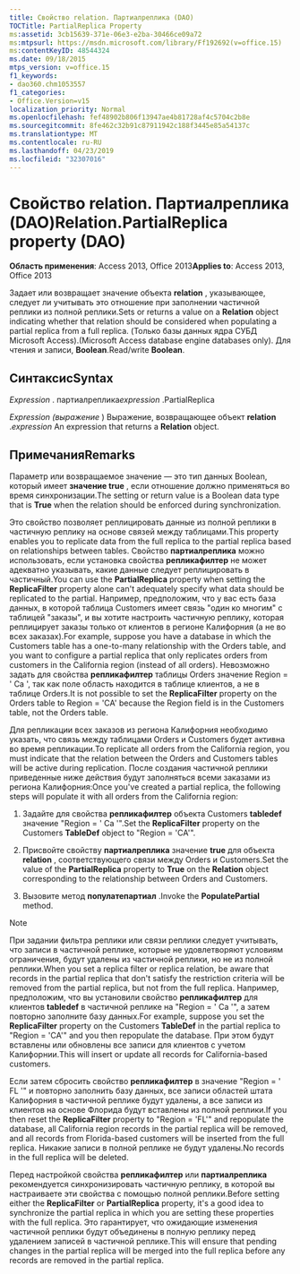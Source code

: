 ```yaml
---
title: Свойство relation. Партиалреплика (DAO)
TOCTitle: PartialReplica Property
ms:assetid: 3cb15639-371e-06e3-e2ba-30466ce09a72
ms:mtpsurl: https://msdn.microsoft.com/library/Ff192692(v=office.15)
ms:contentKeyID: 48544324
ms.date: 09/18/2015
mtps_version: v=office.15
f1_keywords:
- dao360.chm1053557
f1_categories:
- Office.Version=v15
localization_priority: Normal
ms.openlocfilehash: fef48902b806f13947ae4b81728af4c5704c2b8e
ms.sourcegitcommit: 8fe462c32b91c87911942c188f3445e85a54137c
ms.translationtype: MT
ms.contentlocale: ru-RU
ms.lasthandoff: 04/23/2019
ms.locfileid: "32307016"
---
```

# <a name="relationpartialreplica-property-dao"></a><span data-ttu-id="d3338-102">Свойство relation. Партиалреплика (DAO)</span><span class="sxs-lookup"><span data-stu-id="d3338-102">Relation.PartialReplica property (DAO)</span></span>

<span data-ttu-id="d3338-103">**Область применения**: Access 2013, Office 2013</span><span class="sxs-lookup"><span data-stu-id="d3338-103">**Applies to**: Access 2013, Office 2013</span></span>

<span data-ttu-id="d3338-104">Задает или возвращает значение объекта **relation** , указывающее, следует ли учитывать это отношение при заполнении частичной реплики из полной реплики.</span><span class="sxs-lookup"><span data-stu-id="d3338-104">Sets or returns a value on a **Relation** object indicating whether that relation should be considered when populating a partial replica from a full replica.</span></span> <span data-ttu-id="d3338-105">(Только базы данных ядра СУБД Microsoft Access).</span><span class="sxs-lookup"><span data-stu-id="d3338-105">(Microsoft Access database engine databases only).</span></span> <span data-ttu-id="d3338-106">Для чтения и записи, **Boolean**.</span><span class="sxs-lookup"><span data-stu-id="d3338-106">Read/write **Boolean**.</span></span>

## <a name="syntax"></a><span data-ttu-id="d3338-107">Синтаксис</span><span class="sxs-lookup"><span data-stu-id="d3338-107">Syntax</span></span>

<span data-ttu-id="d3338-108">*Expression* . партиалреплика</span><span class="sxs-lookup"><span data-stu-id="d3338-108">*expression* .PartialReplica</span></span>

<span data-ttu-id="d3338-109">*Expression (выражение* ) Выражение, возвращающее объект **relation** .</span><span class="sxs-lookup"><span data-stu-id="d3338-109">*expression* An expression that returns a **Relation** object.</span></span>

## <a name="remarks"></a><span data-ttu-id="d3338-110">Примечания</span><span class="sxs-lookup"><span data-stu-id="d3338-110">Remarks</span></span>

<span data-ttu-id="d3338-111">Параметр или возвращаемое значение — это тип данных Boolean, который имеет **значение true** , если отношение должно применяться во время синхронизации.</span><span class="sxs-lookup"><span data-stu-id="d3338-111">The setting or return value is a Boolean data type that is **True** when the relation should be enforced during synchronization.</span></span>

<span data-ttu-id="d3338-112">Это свойство позволяет реплицировать данные из полной реплики в частичную реплику на основе связей между таблицами.</span><span class="sxs-lookup"><span data-stu-id="d3338-112">This property enables you to replicate data from the full replica to the partial replica based on relationships between tables.</span></span> <span data-ttu-id="d3338-113">Свойство **партиалреплика** можно использовать, если установка свойства **репликафилтер** не может адекватно указывать, какие данные следует реплицировать в частичный.</span><span class="sxs-lookup"><span data-stu-id="d3338-113">You can use the **PartialReplica** property when setting the **ReplicaFilter** property alone can't adequately specify what data should be replicated to the partial.</span></span> <span data-ttu-id="d3338-114">Например, предположим, что у вас есть база данных, в которой таблица Customers имеет связь "один ко многим" с таблицей "заказы", и вы хотите настроить частичную реплику, которая реплицирует заказы только от клиентов в регионе Калифорния (а не во всех заказах).</span><span class="sxs-lookup"><span data-stu-id="d3338-114">For example, suppose you have a database in which the Customers table has a one-to-many relationship with the Orders table, and you want to configure a partial replica that only replicates orders from customers in the California region (instead of all orders).</span></span> <span data-ttu-id="d3338-115">Невозможно задать для свойства **репликафилтер** таблицы Orders значение Region = ' Ca ', так как поле область находится в таблице клиентов, а не в таблице Orders.</span><span class="sxs-lookup"><span data-stu-id="d3338-115">It is not possible to set the **ReplicaFilter** property on the Orders table to Region = 'CA' because the Region field is in the Customers table, not the Orders table.</span></span>

<span data-ttu-id="d3338-116">Для репликации всех заказов из региона Калифорния необходимо указать, что связь между таблицами Orders и Customers будет активна во время репликации.</span><span class="sxs-lookup"><span data-stu-id="d3338-116">To replicate all orders from the California region, you must indicate that the relation between the Orders and Customers tables will be active during replication.</span></span> <span data-ttu-id="d3338-117">После создания частичной реплики приведенные ниже действия будут заполняться всеми заказами из региона Калифорния:</span><span class="sxs-lookup"><span data-stu-id="d3338-117">Once you've created a partial replica, the following steps will populate it with all orders from the California region:</span></span>

1.  <span data-ttu-id="d3338-118">Задайте для свойства **репликафилтер** объекта Customers **tabledef** значение "Region = ' Ca '".</span><span class="sxs-lookup"><span data-stu-id="d3338-118">Set the **ReplicaFilter** property on the Customers **TableDef** object to "Region = 'CA'".</span></span>

2.  <span data-ttu-id="d3338-119">Присвойте свойству **партиалреплика** значение **true** для объекта **relation** , соответствующего связи между Orders и Customers.</span><span class="sxs-lookup"><span data-stu-id="d3338-119">Set the value of the **PartialReplica** property to **True** on the **Relation** object corresponding to the relationship between Orders and Customers.</span></span>

3.  <span data-ttu-id="d3338-120">Вызовите метод **популатепартиал** .</span><span class="sxs-lookup"><span data-stu-id="d3338-120">Invoke the **PopulatePartial** method.</span></span>
    

> [!NOTE]
> <span data-ttu-id="d3338-121">При задании фильтра реплики или связи реплики следует учитывать, что записи в частичной реплике, которые не удовлетворяют условиям ограничения, будут удалены из частичной реплики, но не из полной реплики.</span><span class="sxs-lookup"><span data-stu-id="d3338-121">When you set a replica filter or replica relation, be aware that records in the partial replica that don't satisfy the restriction criteria will be removed from the partial replica, but not from the full replica.</span></span> <span data-ttu-id="d3338-122">Например, предположим, что вы установили свойство **репликафилтер** для клиентов **tabledef** в частичной реплике на "Region = ' Ca '", а затем повторно заполните базу данных.</span><span class="sxs-lookup"><span data-stu-id="d3338-122">For example, suppose you set the **ReplicaFilter** property on the Customers **TableDef** in the partial replica to "Region = 'CA'" and you then repopulate the database.</span></span> <span data-ttu-id="d3338-123">При этом будут вставлены или обновлены все записи для клиентов с учетом Калифорнии.</span><span class="sxs-lookup"><span data-stu-id="d3338-123">This will insert or update all records for California-based customers.</span></span> 
> 
> <span data-ttu-id="d3338-124">Если затем сбросить свойство **репликафилтер** в значение "Region = ' FL '" и повторно заполнить базу данных, все записи областей штата Калифорния в частичной реплике будут удалены, а все записи из клиентов на основе Флорида будут вставлены из полной реплики.</span><span class="sxs-lookup"><span data-stu-id="d3338-124">If you then reset the **ReplicaFilter** property to "Region = 'FL'" and repopulate the database, all California region records in the partial replica will be removed, and all records from Florida-based customers will be inserted from the full replica.</span></span> <span data-ttu-id="d3338-125">Никакие записи в полной реплике не будут удалены.</span><span class="sxs-lookup"><span data-stu-id="d3338-125">No records in the full replica will be deleted.</span></span> 
>
> <span data-ttu-id="d3338-126">Перед настройкой свойства **репликафилтер** или **партиалреплика** рекомендуется синхронизировать частичную реплику, в которой вы настраиваете эти свойства с помощью полной реплики.</span><span class="sxs-lookup"><span data-stu-id="d3338-126">Before setting either the **ReplicaFilter** or **PartialReplica** property, it's a good idea to synchronize the partial replica in which you are setting these properties with the full replica.</span></span> <span data-ttu-id="d3338-127">Это гарантирует, что ожидающие изменения частичной реплики будут объединены в полную реплику перед удалением записей в частичной реплике.</span><span class="sxs-lookup"><span data-stu-id="d3338-127">This will ensure that pending changes in the partial replica will be merged into the full replica before any records are removed in the partial replica.</span></span>


